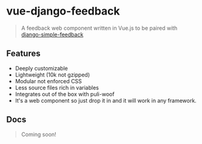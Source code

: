# vue-django-feedback
  > A feedback web component written in Vue.js to be paired with [django-simple-feedback](https://github.com/pulilab/django-simple-feedback)

## Features
  - Deeply customizable
  - Lightweight (10k not gzipped)
  - Modular not enforced CSS
  - Less source files rich in variables
  - Integrates out of the box with puli-woof
  - It's a web component so just drop it in and it will work in any framework.


## Docs
> Coming soon!
